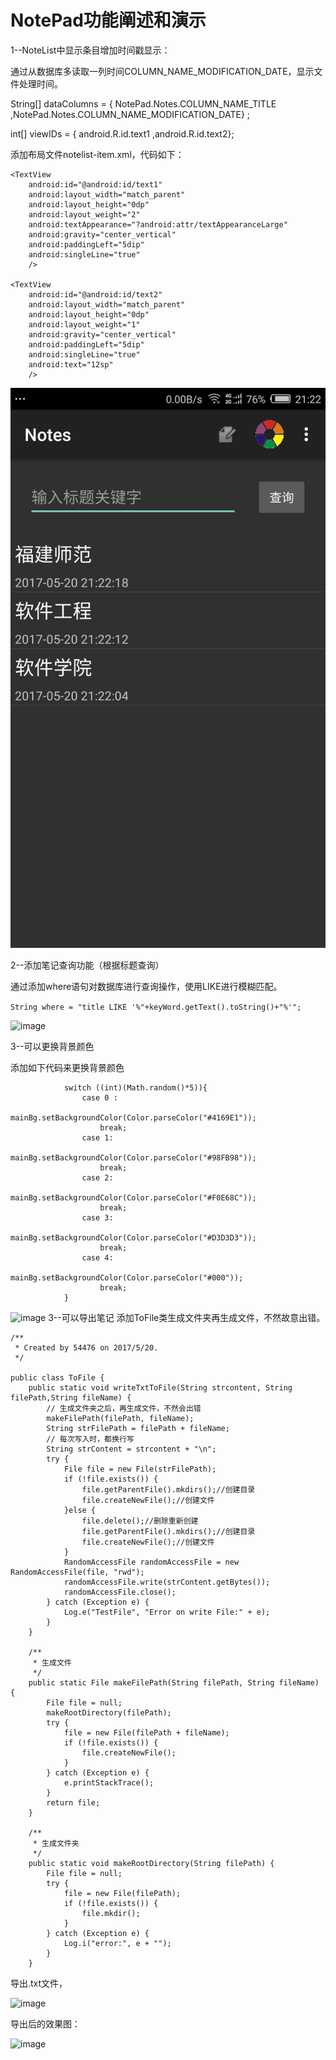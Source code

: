 # NotePad功能阐述和演示
1--NoteList中显示条目增加时间戳显示：

 通过从数据库多读取一列时间COLUMN_NAME_MODIFICATION_DATE，显示文件处理时间。
 
 String[] dataColumns = { NotePad.Notes.COLUMN_NAME_TITLE ,NotePad.Notes.COLUMN_NAME_MODIFICATION_DATE} ;
 
 int[] viewIDs = { android.R.id.text1 ,android.R.id.text2};
 
 添加布局文件notelist-item.xml，代码如下：
 
 <LinearLayout
    xmlns:android="http://schemas.android.com/apk/res/android"
    android:layout_width="match_parent"
    android:layout_height="?android:attr/listPreferredItemHeight"
    android:orientation="vertical"
    >

    <TextView
        android:id="@android:id/text1"
        android:layout_width="match_parent"
        android:layout_height="0dp"
        android:layout_weight="2"
        android:textAppearance="?android:attr/textAppearanceLarge"
        android:gravity="center_vertical"
        android:paddingLeft="5dip"
        android:singleLine="true"
        />

    <TextView
        android:id="@android:id/text2"
        android:layout_width="match_parent"
        android:layout_height="0dp"
        android:layout_weight="1"
        android:gravity="center_vertical"
        android:paddingLeft="5dip"
        android:singleLine="true"
        android:text="12sp"
        />

</LinearLayout>

![img_url](https://github.com/ZL040/NotePad/blob/master/demo/1.png)

2--添加笔记查询功能（根据标题查询）

通过添加where语句对数据库进行查询操作，使用LIKE进行模糊匹配。

```String where = "title LIKE '%"+keyWord.getText().toString()+"%'";```

![image](https://github.com/ZL040/NotePad/blob/master/demo/2.png)

3--可以更换背景颜色

添加如下代码来更换背景颜色
```
            switch ((int)(Math.random()*5)){
                case 0 :
                    mainBg.setBackgroundColor(Color.parseColor("#4169E1"));
                    break;
                case 1:
                    mainBg.setBackgroundColor(Color.parseColor("#98FB98"));
                    break;
                case 2:
                    mainBg.setBackgroundColor(Color.parseColor("#F0E68C"));
                    break;
                case 3:
                    mainBg.setBackgroundColor(Color.parseColor("#D3D3D3"));
                    break;
                case 4:
                    mainBg.setBackgroundColor(Color.parseColor("#000"));
                    break;
            }
```            
![image](https://github.com/ZL040/NotePad/blob/master/demo/3.png)
3--可以导出笔记
添加ToFile类生成文件夹再生成文件，不然故意出错。
```
/**
 * Created by 54476 on 2017/5/20.
 */

public class ToFile {
    public static void writeTxtToFile(String strcontent, String filePath,String fileName) {
        // 生成文件夹之后，再生成文件，不然会出错
        makeFilePath(filePath, fileName);
        String strFilePath = filePath + fileName;
        // 每次写入时，都换行写
        String strContent = strcontent + "\n";
        try {
            File file = new File(strFilePath);
            if (!file.exists()) {
                file.getParentFile().mkdirs();//创建目录
                file.createNewFile();//创建文件
            }else {
                file.delete();//删除重新创建
                file.getParentFile().mkdirs();//创建目录
                file.createNewFile();//创建文件
            }
            RandomAccessFile randomAccessFile = new RandomAccessFile(file, "rwd");
            randomAccessFile.write(strContent.getBytes());
            randomAccessFile.close();
        } catch (Exception e) {
            Log.e("TestFile", "Error on write File:" + e);
        }
    }

    /**
     * 生成文件
     */
    public static File makeFilePath(String filePath, String fileName) {
        File file = null;
        makeRootDirectory(filePath);
        try {
            file = new File(filePath + fileName);
            if (!file.exists()) {
                file.createNewFile();
            }
        } catch (Exception e) {
            e.printStackTrace();
        }
        return file;
    }

    /**
     * 生成文件夹
     */
    public static void makeRootDirectory(String filePath) {
        File file = null;
        try {
            file = new File(filePath);
            if (!file.exists()) {
                file.mkdir();
            }
        } catch (Exception e) {
            Log.i("error:", e + "");
        }
    }

```
导出.txt文件，

![image](https://github.com/ZL040/NotePad/blob/master/demo/4.png)

导出后的效果图：

![image](https://github.com/ZL040/NotePad/blob/master/demo/5.png)

